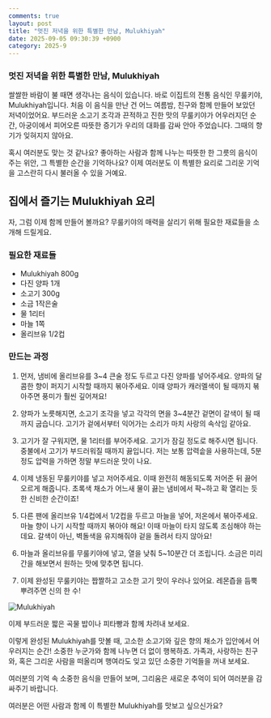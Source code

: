 ```yaml
---
comments: true
layout: post
title: "멋진 저녁을 위한 특별한 만남, Mulukhiyah"
date: 2025-09-05 09:30:39 +0900
category: 2025-9
---
```


### 멋진 저녁을 위한 특별한 만남, Mulukhiyah

쌀쌀한 바람이 불 때면 생각나는 음식이 있습니다. 바로 이집트의 전통 음식인 무룰키야, Mulukhiyah입니다. 처음 이 음식을 만난 건 어느 여름밤, 친구와 함께 만들어 보았던 저녁이었어요. 부드러운 소고기 조각과 끈적하고 진한 맛의 무룰키야가 어우러지던 순간, 아궁이에서 피어오른 따뜻한 증기가 우리의 대화를 감싸 안아 주었습니다. 그때의 향기가 잊혀지지 않아요. 

혹시 여러분도 맞는 것 같나요? 좋아하는 사람과 함께 나누는 따뜻한 한 그릇의 음식이 주는 위안, 그 특별한 순간을 기억하나요? 이제 여러분도 이 특별한 요리로 그리운 기억을 고스란히 다시 불러올 수 있을 거예요.

 

## 집에서 즐기는 Mulukhiyah 요리

자, 그럼 이제 함께 만들어 볼까요? 무룰키야의 매력을 살리기 위해 필요한 재료들을 소개해 드릴게요.

### 필요한 재료들
- Mulukhiyah 800g  
- 다진 양파 1개  
- 소고기 300g  
- 소금 1작은술  
- 물 1리터  
- 마늘 1쪽  
- 올리브유 1/2컵  

### 만드는 과정 

1. 먼저, 냄비에 올리브유를 3~4 큰술 정도 두르고 다진 양파를 넣어주세요. 양파의 달콤한 향이 퍼지기 시작할 때까지 볶아주세요. 이때 양파가 캐러멜색이 될 때까지 볶아주면 풍미가 훨씬 깊어져요!

2. 양파가 노릇해지면, 소고기 조각을 넣고 각각의 면을 3~4분간 겉면이 갈색이 될 때까지 굽습니다. 고기가 겉에서부터 익어가는 소리가 마치 사랑의 속삭임 같아요.

3. 고기가 잘 구워지면, 물 1리터를 부어주세요. 고기가 잠길 정도로 해주시면 됩니다. 중불에서 고기가 부드러워질 때까지 끓입니다. 저는 보통 압력솥을 사용하는데, 5분 정도 압력을 가하면 정말 부드러운 맛이 나요.

4. 이제 냉동된 무룰키야를 넣고 저어주세요. 이때 완전히 해동되도록 저어준 뒤 끓어오르게 해줍니다. 초록색 채소가 어느새 물이 끓는 냄비에서 팍~하고 확 열리는 듯한 신비한 순간이죠!

5. 다른 팬에 올리브유 1/4컵에서 1/2컵을 두르고 마늘을 넣어, 저온에서 볶아주세요. 마늘 향이 나기 시작할 때까지 볶아야 해요! 이때 마늘이 타지 않도록 조심해야 하는데요. 갈색이 아닌, 벽돌색을 유지해줘야 겉을 돌려서 타지 않아요! 

6. 마늘과 올리브유를 무룰키야에 넣고, 열을 낮춰 5~10분간 더 조립니다. 소금은 미리 간을 해보면서 원하는 맛에 맞추면 됩니다.

7. 이제 완성된 무룰키야는 짭짤하고 고소한 고기 맛이 우러나 있어요. 레몬즙을 듬뿍 뿌려주면 신의 한 수! 

![Mulukhiyah](https://www.themealdb.com/images/media/meals/x372ug1598733932.jpg)

이제 부드러운 짧은 곡물 밥이나 피타빵과 함께 차려내 보세요. 

 

이렇게 완성된 Mulukhiyah를 맛볼 때, 고소한 소고기와 깊은 향의 채소가 입안에서 어우러지는 순간! 소중한 누군가와 함께 나누면 더 없이 행복하죠. 가족과, 사랑하는 친구와, 혹은 그리운 사람을 떠올리며 행여라도 잊고 있던 소중한 기억들을 꺼내 보세요. 

여러분의 기억 속 소중한 음식을 만들어 보며, 그리움은 새로운 추억이 되어 여러분을 감싸주기 바랍니다. 

여러분은 어떤 사람과 함께 이 특별한 Mulukhiyah를 맛보고 싶으신가요?